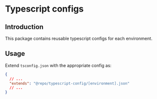# Typescript configs

## Introduction

This package contains reusable typescript configs for each environment.

## Usage

Extend `tsconfig.json` with the appropriate config as:

```json
{
  // ...
  "extends": "@repo/typescript-config/[environment].json"
  // ...
}
```
